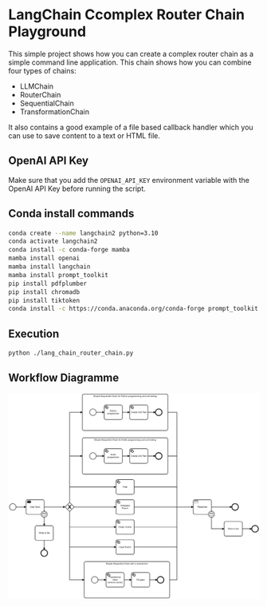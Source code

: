 # LangChain Ccomplex Router Chain Playground

This simple project shows how you can create a complex router chain as a simple command line application. This chain shows how you can combine four types of chains:

- LLMChain
- RouterChain
- SequentialChain
- TransformationChain

It also contains a good example of a file based callback handler which you can use to save content to a text or HTML file.

## OpenAI API Key

Make sure that you add the `OPENAI_API_KEY` environment variable with the OpenAI API Key before running the script.

## Conda install commands

```bash
conda create --name langchain2 python=3.10
conda activate langchain2
conda install -c conda-forge mamba
mamba install openai
mamba install langchain
mamba install prompt_toolkit
pip install pdfplumber
pip install chromadb
pip install tiktoken
conda install -c https://conda.anaconda.org/conda-forge prompt_toolkit
```

## Execution

```bash
python ./lang_chain_router_chain.py
```

## Workflow Diagramme

![BPMN Diagramme](diagrammes/ComplexRouterChain.png "BPMN Diagramme")